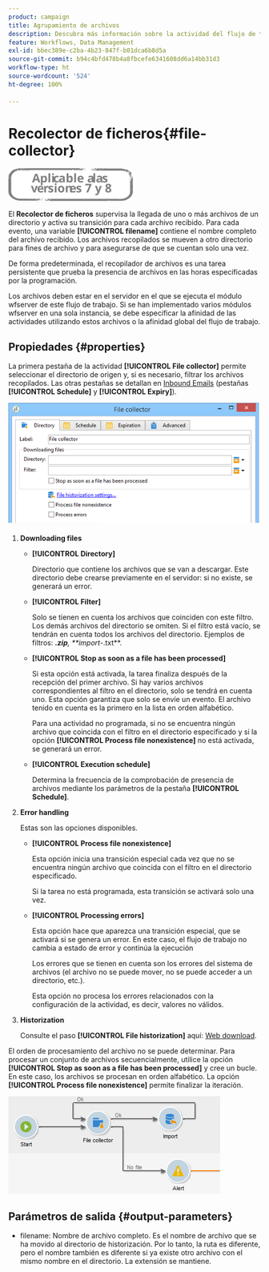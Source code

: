 ```yaml
---
product: campaign
title: Agrupamiento de archivos
description: Descubra más información sobre la actividad del flujo de trabajo Recolector de ficheros
feature: Workflows, Data Management
exl-id: bbec389e-c2ba-4b23-847f-b01dca6b8d5a
source-git-commit: b94c4bfd478b4a8fbcefe6341608dd6a14bb31d3
workflow-type: ht
source-wordcount: '524'
ht-degree: 100%

---
```


# Recolector de ficheros{#file-collector}

![](../../assets/common.svg)

El **Recolector de ficheros** supervisa la llegada de uno o más archivos de un directorio y activa su transición para cada archivo recibido. Para cada evento, una variable **[!UICONTROL filename]** contiene el nombre completo del archivo recibido. Los archivos recopilados se mueven a otro directorio para fines de archivo y para asegurarse de que se cuentan solo una vez.

De forma predeterminada, el recopilador de archivos es una tarea persistente que prueba la presencia de archivos en las horas especificadas por la programación.

Los archivos deben estar en el servidor en el que se ejecuta el módulo wfserver de este flujo de trabajo. Si se han implementado varios módulos wfserver en una sola instancia, se debe especificar la afinidad de las actividades utilizando estos archivos o la afinidad global del flujo de trabajo.

## Propiedades {#properties}

La primera pestaña de la actividad **[!UICONTROL File collector]** permite seleccionar el directorio de origen y, si es necesario, filtrar los archivos recopilados. Las otras pestañas se detallan en [Inbound Emails](inbound-emails.md) (pestañas **[!UICONTROL Schedule]** y **[!UICONTROL Expiry]**).

![](assets/file_collect_edit.png)

1. **Downloading files**

   * **[!UICONTROL Directory]**

      Directorio que contiene los archivos que se van a descargar. Este directorio debe crearse previamente en el servidor: si no existe, se generará un error.

   * **[!UICONTROL Filter]**

      Solo se tienen en cuenta los archivos que coinciden con este filtro. Los demás archivos del directorio se omiten. Si el filtro está vacío, se tendrán en cuenta todos los archivos del directorio. Ejemplos de filtros: ***.zip**, **import-*.txt**.

   * **[!UICONTROL Stop as soon as a file has been processed]**

      Si esta opción está activada, la tarea finaliza después de la recepción del primer archivo. Si hay varios archivos correspondientes al filtro en el directorio, solo se tendrá en cuenta uno. Esta opción garantiza que solo se envíe un evento. El archivo tenido en cuenta es la primero en la lista en orden alfabético.

      Para una actividad no programada, si no se encuentra ningún archivo que coincida con el filtro en el directorio especificado y si la opción **[!UICONTROL Process file nonexistence]** no está activada, se generará un error.

   * **[!UICONTROL Execution schedule]**

      Determina la frecuencia de la comprobación de presencia de archivos mediante los parámetros de la pestaña **[!UICONTROL Schedule]**.

1. **Error handling**

   Estas son las opciones disponibles.

   * **[!UICONTROL Process file nonexistence]**

      Esta opción inicia una transición especial cada vez que no se encuentra ningún archivo que coincida con el filtro en el directorio especificado.

      Si la tarea no está programada, esta transición se activará solo una vez.

   * **[!UICONTROL Processing errors]**

      Esta opción hace que aparezca una transición especial, que se activará si se genera un error. En este caso, el flujo de trabajo no cambia a estado de error y continúa la ejecución

      Los errores que se tienen en cuenta son los errores del sistema de archivos (el archivo no se puede mover, no se puede acceder a un directorio, etc.).

      Esta opción no procesa los errores relacionados con la configuración de la actividad, es decir, valores no válidos.

1. **Historization**

   Consulte el paso **[!UICONTROL File historization]** aquí: [Web download](web-download.md).

El orden de procesamiento del archivo no se puede determinar. Para procesar un conjunto de archivos secuencialmente, utilice la opción **[!UICONTROL Stop as soon as a file has been processed]** y cree un bucle. En este caso, los archivos se procesan en orden alfabético. La opción **[!UICONTROL Process file nonexistence]** permite finalizar la iteración.

![](assets/file_collect_loop.png)

## Parámetros de salida {#output-parameters}

* filename: Nombre de archivo completo. Es el nombre de archivo que se ha movido al directorio de historización. Por lo tanto, la ruta es diferente, pero el nombre también es diferente si ya existe otro archivo con el mismo nombre en el directorio. La extensión se mantiene.
